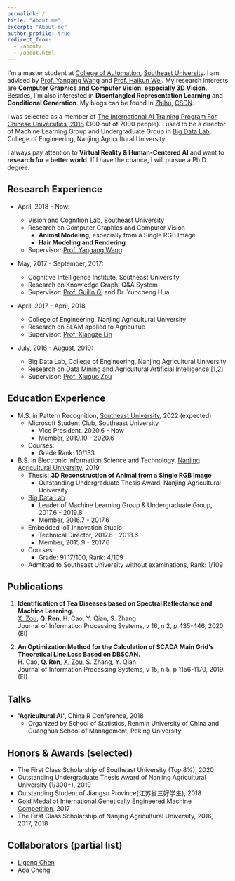 ```yaml
---
permalink: /
title: "About me"
excerpt: "About me"
author_profile: true
redirect_from: 
  - /about/
  - /about.html
---
```

I'm a master student at [College of Automation](https://automation.seu.edu.cn/), [Southeast University](https://www.seu.edu.cn). I am advised by [Prof. Yangang Wang](https://yangangwang.com) and [Prof. Haikun Wei](https://automation.seu.edu.cn/2019/0528/c24504a275217/page.htm). My research interests are **Computer Graphics and Computer Vision, especially 3D Vision**. Besides, I'm also interested in **Disentangled Representation Learning** and **Conditional Generation**. My blogs can be found in [Zhihu](https://www.zhihu.com/people/AlbertRen/activities), [CSDN](https://me.csdn.net/MrPhD).    
    
I was selected as a member of [The International AI Training  Program For Chinese Universities, 2018](http://pkunews.pku.edu.cn/xwzh/2018-04/04/content_301782.htm) (300 out of 7000 people). I used to be a director of Machine Learning Group and Undergraduate Group in [Big Data Lab](http://www.njaudata.org), College of Engineering, Nanjing Agricultural University.    

I always pay attention to **Virtual Reality & Human-Centered AI** and want to **research for a better world**. If I have the chance, I will pursue a Ph.D. degree.

Research Experience
------
* April, 2018 - Now:
  * Vision and Cognition Lab, Southeast University
  * Research on Computer Graphics and Computer Vision
    * **Animal Modeling**, especially from a Single RGB Image
    * **Hair Modeling and Rendering**
  * Supervisor: [Prof. Yangang Wang](https://yangangwang.com)

* May, 2017 - September, 2017:
  * Cognitive Intelligence Institute, Southeast University
  * Research on Knowledge Graph, Q&A System
  * Supervisor: [Prof. Guilin Qi](https://cse.seu.edu.cn/2019/0103/c23024a257135/page.htm) and Dr. Yuncheng Hua

* April, 2017 - April, 2018
  * College of Engineering, Nanjing Agricultural University
  * Research on SLAM applied to Agricultue
  * Supervisor: [Prof. Xiangze Lin](http://www.pk.njau.edu.cn/info/1182/3234.htm)

* July, 2016 - August, 2019:
  * Big Data Lab, College of Engineering, Nanjing Agricultural University
  * Research on Data Mining and Agricultural Artificial Intelligence [1,2]
  * Supervisor: [Prof. Xiuguo Zou](http://www.pk.njau.edu.cn/info/1183/2274.htm)

Education Experience
------
* M.S. in Pattern Recognition, [Southeast University](https://www.seu.edu.cn), 2022 (expected)
  * Microsoft Student Club, Southeast University
    * Vice President, 2020.6 - Now
    * Member, 2019.10 - 2020.6
  * Courses:
    * Grade Rank:  10/133
* B.S. in Electronic Information Science and Technology, [Nanjing Agricultural University](http://www.njau.edu.cn), 2019
  * Thesis: **3D Reconstruction of Animal from a Single RGB Image**   
    * Outstanding Undergraduate Thesis Award, Nanjing Agricultural University
  * [Big Data Lab](http://www.njaudata.org)
    * Leader of Machine Learning Group & Undergraduate Group, 2017.6 - 2019.8
    * Member, 2016.7 - 2017.6
  * Embedded IoT Innovation Studio
    * Technical Director, 2017.6 - 2018.6
    * Member, 2015.9 - 2017.6
  * Courses:
    * Grade: 91.17/100, Rank: 4/109
  * Admitted to Southeast University without examinations, Rank: 1/109


Publications
------
1. **Identification of Tea Diseases based on Spectral Reflectance and Machine Learning.**   
  [X. Zou](http://www.pk.njau.edu.cn/info/1183/2274.htm), **Q. Ren**, H. Cao, Y. Qian, S. Zhang  
  Journal of Information Processing Systems, v 16, n 2, p 435-446, 2020.(EI)     

2. **An Optimization Method for the Calculation of SCADA Main Grid's Theoretical Line Loss Based on DBSCAN.**   
  H. Cao, **Q. Ren**, [X. Zou](http://www.pk.njau.edu.cn/info/1183/2274.htm), S. Zhang, Y. Qian   
  Journal of Information Processing Systems, v 15, n 5, p 1156-1170, 2019.(EI)      


Talks
------
* **'Agricultural AI'**, China R Conference, 2018
  * Organized by School of Statistics, Renmin University of China and Guanghua School of Management, Peking University

Honors & Awards (selected)
------
* The First Class Scholarship of Southeast University (Top 8%), 2020 
* Outstanding Undergraduate Thesis Award of Nanjing Agricultural University (1/300+), 2019
* Outstanding Student of Jiangsu Province(江苏省三好学生), 2018
* Gold Medal of [International Genetically Engineered Machine Competition](https://igem.org/Main_Page), 2017
* The First Class Scholarship of Nanjing Agricultural University, 2016, 2017, 2018

Collaborators (partial list)
------
* [Ligeng Chen](https://chenligeng.github.io)
* [Ada Cheng](https://adacheng.github.io/)

